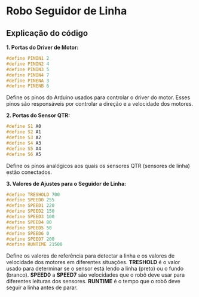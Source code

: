 # Robo Seguidor de Linha

## Explicação do código


**1. Portas do Driver de Motor:**
```ino
#define PININ1 2
#define PININ2 4
#define PININ3 5
#define PININ4 7
#define PINENA 3
#define PINENB 6
```
Define os pinos do Arduino usados para controlar o driver do motor. Esses pinos são responsáveis por controlar a direção e a velocidade dos motores.

**2. Portas do Sensor QTR:**

```ino
#define S1 A0
#define S2 A1
#define S3 A2
#define S4 A3
#define S5 A4
#define S6 A5
```
Define os pinos analógicos aos quais os sensores QTR (sensores de linha) estão conectados.

**3. Valores de Ajustes para o Seguidor de Linha:**

```ino
#define TRESHOLD 700
#define SPEED0 255
#define SPEED1 220
#define SPEED2 150
#define SPEED3 100
#define SPEED4 80
#define SPEED5 50
#define SPEED6 0
#define SPEED7 200
#define RUNTIME 21500
```

Define os valores de referência para detectar a linha e os valores de velocidade dos motores em diferentes situações. **TRESHOLD** é o valor usado para determinar se o sensor está lendo a linha (preto) ou o fundo (branco). **SPEED0** a **SPEED7** são velocidades que o robô deve usar para diferentes leituras dos sensores. **RUNTIME** é o tempo que o robô deve seguir a linha antes de parar.

